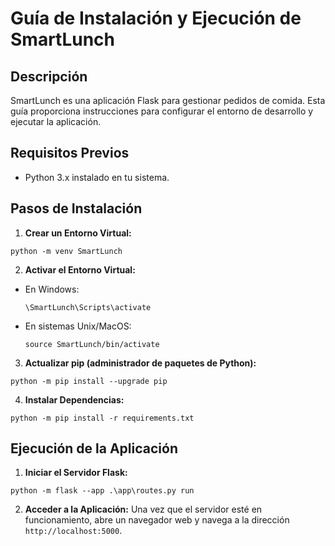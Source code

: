 # Guía de Instalación y Ejecución de SmartLunch

## Descripción
SmartLunch es una aplicación Flask para gestionar pedidos de comida. Esta guía proporciona instrucciones para configurar el entorno de desarrollo y ejecutar la aplicación.

## Requisitos Previos
- Python 3.x instalado en tu sistema.

## Pasos de Instalación

1. **Crear un Entorno Virtual:**
  ```
  python -m venv SmartLunch
  ```


2. **Activar el Entorno Virtual:**
- En Windows:
  ```
  \SmartLunch\Scripts\activate
  ```
- En sistemas Unix/MacOS:
  ```
  source SmartLunch/bin/activate
  ```

3. **Actualizar pip (administrador de paquetes de Python):**
  ```
  python -m pip install --upgrade pip
  ```

4. **Instalar Dependencias:**
  ```
  python -m pip install -r requirements.txt
  ```

## Ejecución de la Aplicación

1. **Iniciar el Servidor Flask:**

  ```
  python -m flask --app .\app\routes.py run 
  ```

2. **Acceder a la Aplicación:**
Una vez que el servidor esté en funcionamiento, abre un navegador web y navega a la dirección `http://localhost:5000`.

